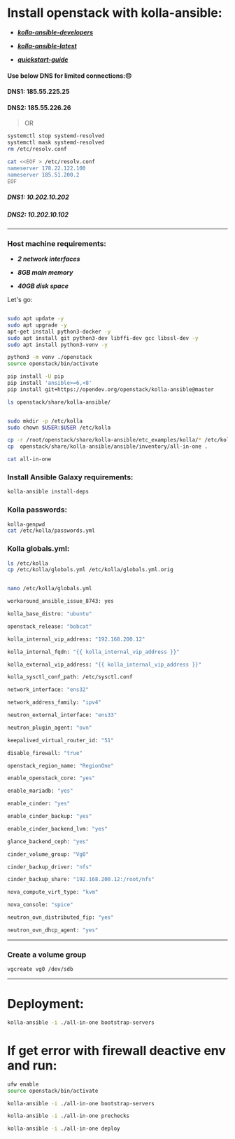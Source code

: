 # Install openstack with kolla-ansible:

- ***[kolla-ansible-developers](https://docs.openstack.org/kolla-ansible/latest/user/quickstart-development.html)***

- ***[kolla-ansible-latest](https://docs.openstack.org/kolla-ansible/latest/)***

- ***[quickstart-guide](https://docs.openstack.org/kolla-ansible/latest/user/quickstart.html)***

#### Use below DNS for limited connections:😔
#### DNS1:  185.55.225.25 
#### DNS2:  185.55.226.26
> OR

```bash
systemctl stop systemd-resolved
systemctl mask systemd-resolved
rm /etc/resolv.conf

cat <<EOF > /etc/resolv.conf
nameserver 178.22.122.100
nameserver 185.51.200.2
EOF
``` 
##### DNS1:  10.202.10.202   
##### DNS2:  10.202.10.102

----

### Host machine requirements:

- ***2 network interfaces***

- ***8GB main memory***

- ***40GB disk space***


Let's go:

```bash

sudo apt update -y
sudo apt upgrade -y
apt-get install python3-docker -y
sudo apt install git python3-dev libffi-dev gcc libssl-dev -y
sudo apt install python3-venv -y

python3 -m venv ./openstack
source openstack/bin/activate

pip install -U pip
pip install 'ansible>=6,<8'
pip install git+https://opendev.org/openstack/kolla-ansible@master

ls openstack/share/kolla-ansible/


sudo mkdir -p /etc/kolla
sudo chown $USER:$USER /etc/kolla

cp -r /root/openstack/share/kolla-ansible/etc_examples/kolla/* /etc/kolla
cp  openstack/share/kolla-ansible/ansible/inventory/all-in-one .

cat all-in-one

```

### Install Ansible Galaxy requirements:
```bash
kolla-ansible install-deps
```

### Kolla passwords:
```bash
kolla-genpwd
cat /etc/kolla/passwords.yml
```

### Kolla globals.yml:
```bash
ls /etc/kolla
cp /etc/kolla/globals.yml /etc/kolla/globals.yml.orig


nano /etc/kolla/globals.yml

workaround_ansible_issue_8743: yes

kolla_base_distro: "ubuntu"

openstack_release: "bobcat"

kolla_internal_vip_address: "192.168.200.12"

kolla_internal_fqdn: "{{ kolla_internal_vip_address }}"

kolla_external_vip_address: "{{ kolla_internal_vip_address }}"

kolla_sysctl_conf_path: /etc/sysctl.conf

network_interface: "ens32"

network_address_family: "ipv4"

neutron_external_interface: "ens33"

neutron_plugin_agent: "ovn"

keepalived_virtual_router_id: "51"

disable_firewall: "true"

openstack_region_name: "RegionOne"

enable_openstack_core: "yes"

enable_mariadb: "yes"

enable_cinder: "yes"

enable_cinder_backup: "yes"

enable_cinder_backend_lvm: "yes"

glance_backend_ceph: "yes"

cinder_volume_group: "Vg0"

cinder_backup_driver: "nfs"

cinder_backup_share: "192.168.200.12:/root/nfs"

nova_compute_virt_type: "kvm"

nova_console: "spice"

neutron_ovn_distributed_fip: "yes"

neutron_ovn_dhcp_agent: "yes"

```

----

### Create a volume group
```bash
vgcreate vg0 /dev/sdb
```

----

# Deployment:

```bash
kolla-ansible -i ./all-in-one bootstrap-servers
```

# If get error with firewall deactive env and run:

```bash
ufw enable
source openstack/bin/activate

kolla-ansible -i ./all-in-one bootstrap-servers
```

```bash
kolla-ansible -i ./all-in-one prechecks
```

```bash
kolla-ansible -i ./all-in-one deploy
```





























